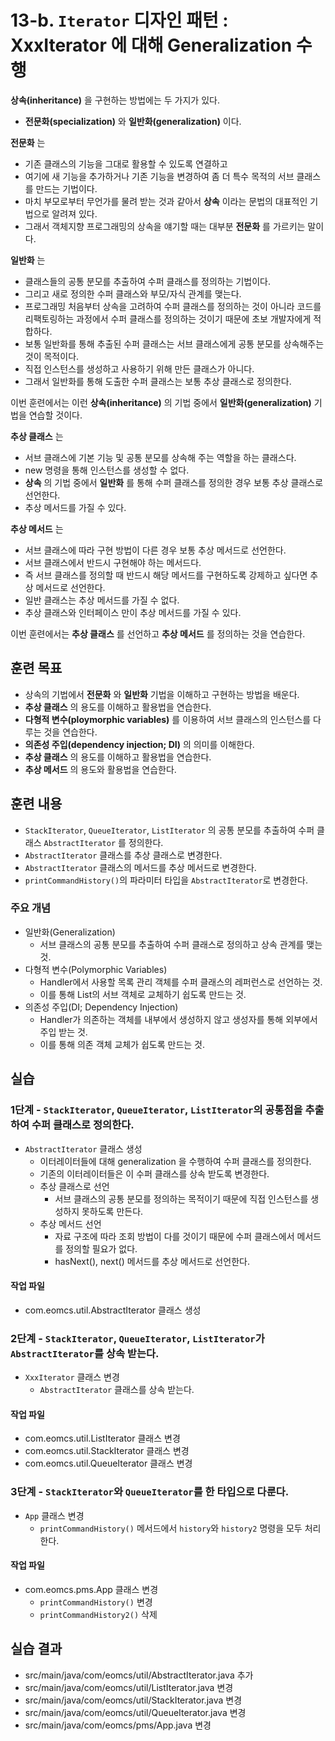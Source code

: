 # 13-b. `Iterator` 디자인 패턴 : XxxIterator 에 대해 Generalization 수행 

**상속(inheritance)** 을 구현하는 방법에는 두 가지가 있다.

- **전문화(specialization)** 와 **일반화(generalization)** 이다.

**전문화** 는

- 기존 클래스의 기능을 그대로 활용할 수 있도록 연결하고
- 여기에 새 기능을 추가하거나 기존 기능을 변경하여 좀 더 특수 목적의 서브 클래스를 만드는 기법이다.
- 마치 부모로부터 무언가를 물려 받는 것과 같아서 **상속** 이라는 문법의 대표적인 기법으로 알려져 있다.
- 그래서 객체지향 프로그래밍의 상속을 얘기할 때는 대부분 **전문화** 를 가르키는 말이다.

**일반화** 는

- 클래스들의 공통 분모를 추출하여 수퍼 클래스를 정의하는 기법이다.
- 그리고 새로 정의한 수퍼 클래스와 부모/자식 관계를 맺는다.
- 프로그래밍 처음부터 상속을 고려하여 수퍼 클래스를 정의하는 것이 아니라
  코드를 리팩토링하는 과정에서 수퍼 클래스를 정의하는 것이기 때문에 초보 개발자에게 적합하다.
- 보통 일반화를 통해 추출된 수퍼 클래스는 서브 클래스에게 공통 분모를 상속해주는 것이 목적이다.
- 직접 인스턴스를 생성하고 사용하기 위해 만든 클래스가 아니다.
- 그래서 일반화를 통해 도출한 수퍼 클래스는 보통 추상 클래스로 정의한다.

이번 훈련에서는 이런 **상속(inheritance)** 의 기법 중에서 **일반화(generalization)** 기법을 연습할 것이다.

**추상 클래스** 는

- 서브 클래스에 기본 기능 및 공통 분모를 상속해 주는 역할을 하는 클래스다.
- new 명령을 통해 인스턴스를 생성할 수 없다.
- **상속** 의 기법 중에서 **일반화** 를 통해 수퍼 클래스를 정의한 경우 보통 추상 클래스로 선언한다.
- 추상 메서드를 가질 수 있다.

**추상 메서드** 는

- 서브 클래스에 따라 구현 방법이 다른 경우 보통 추상 메서드로 선언한다.
- 서브 클래스에서 반드시 구현해야 하는 메서드다.
- 즉 서브 클래스를 정의할 때 반드시 해당 메서드를 구현하도록 강제하고 싶다면 추상 메서드로 선언한다.
- 일반 클래스는 추상 메서드를 가질 수 없다.
- 추상 클래스와 인터페이스 만이 추상 메서드를 가질 수 있다.

이번 훈련에서는 **추상 클래스** 를 선언하고 **추상 메서드** 를 정의하는 것을 연습한다.

## 훈련 목표

- 상속의 기법에서 **전문화** 와 **일반화** 기법을 이해하고 구현하는 방법을 배운다.
- **추상 클래스** 의 용도를 이해하고 활용법을 연습한다.
- **다형적 변수(ploymorphic variables)** 를 이용하여 서브 클래스의 인스턴스를 다루는 것을 연습한다.
- **의존성 주입(dependency injection; DI)** 의 의미를 이해한다.
- **추상 클래스** 의 용도를 이해하고 활용법을 연습한다.
- **추상 메서드** 의 용도와 활용법을 연습한다.

## 훈련 내용

- `StackIterator`, `QueueIterator`, `ListIterator` 의 공통 분모를 추출하여 수퍼 클래스 `AbstractIterator` 를 정의한다.
- `AbstractIterator` 클래스를 추상 클래스로 변경한다.
- `AbstractIterator` 클래스의 메서드를 추상 메서드로 변경한다.
- `printCommandHistory()`의 파라미터 타입을  `AbstractIterator`로 변경한다.


### 주요 개념

- 일반화(Generalization)
  - 서브 클래스의 공통 분모를 추출하여 수퍼 클래스로 정의하고 상속 관계를 맺는 것.
- 다형적 변수(Polymorphic Variables)
  - Handler에서 사용할 목록 관리 객체를 수퍼 클래스의 레퍼런스로 선언하는 것.
  - 이를 통해 List의 서브 객체로 교체하기 쉽도록 만드는 것.
- 의존성 주입(DI; Dependency Injection)
  - Handler가 의존하는 객체를 내부에서 생성하지 않고 생성자를 통해 외부에서 주입 받는 것.
  - 이를 통해 의존 객체 교체가 쉽도록 만드는 것.

## 실습

### 1단계 - `StackIterator`, `QueueIterator`, `ListIterator`의 공통점을 추출하여 수퍼 클래스로 정의한다.

- `AbstractIterator` 클래스 생성
  - 이터레이터들에 대해 generalization 을 수행하여 수퍼 클래스를 정의한다.
  - 기존의 이터레이터들은 이 수퍼 클래스를 상속 받도록 변경한다.
  - 추상 클래스로 선언
    - 서브 클래스의 공통 분모를 정의하는 목적이기 때문에 직접 인스턴스를 생성하지 못하도록 만든다.
  - 추상 메서드 선언
    - 자료 구조에 따라 조회 방법이 다를 것이기 때문에 수퍼 클래스에서 메서드를 정의할 필요가 없다.
    - hasNext(), next() 메서드를 추상 메서드로 선언한다.

#### 작업 파일

- com.eomcs.util.AbstractIterator 클래스 생성


### 2단계 - `StackIterator`, `QueueIterator`, `ListIterator`가 `AbstractIterator`를 상속 받는다.

- `XxxIterator` 클래스 변경
  - `AbstractIterator` 클래스를 상속 받는다.

#### 작업 파일

- com.eomcs.util.ListIterator 클래스 변경
- com.eomcs.util.StackIterator 클래스 변경
- com.eomcs.util.QueueIterator 클래스 변경


### 3단계 - `StackIterator`와 `QueueIterator`를 한 타입으로 다룬다.

- `App` 클래스 변경
  - `printCommandHistory()` 메서드에서 `history`와 `history2` 명령을 모두 처리한다.

#### 작업 파일

- com.eomcs.pms.App 클래스 변경
  - `printCommandHistory()` 변경
  - `printCommandHistory2()` 삭제


## 실습 결과

- src/main/java/com/eomcs/util/AbstractIterator.java 추가
- src/main/java/com/eomcs/util/ListIterator.java 변경
- src/main/java/com/eomcs/util/StackIterator.java 변경
- src/main/java/com/eomcs/util/QueueIterator.java 변경
- src/main/java/com/eomcs/pms/App.java 변경
